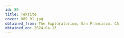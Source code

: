 ```yaml
---
id: 89
title: Tektite
cover: 089_01.jpg
obtained_from: The Exploratorium, San Francisco, CA
obtained_on: 2024-04-13
---
```

